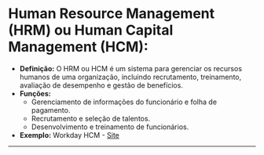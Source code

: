 # **Human Resource Management (HRM) ou Human Capital Management (HCM):**
   - **Definição:** O HRM ou HCM é um sistema para gerenciar os recursos humanos de uma organização, incluindo recrutamento, treinamento, avaliação de desempenho e gestão de benefícios.
   - **Funções:**
     - Gerenciamento de informações do funcionário e folha de pagamento.
     - Recrutamento e seleção de talentos.
     - Desenvolvimento e treinamento de funcionários.
   - **Exemplo:** Workday HCM - [Site](https://www.workday.com/en-us/applications/human-capital-management.html)

---
